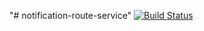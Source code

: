 "# notification-route-service" [![Build Status](https://travis-ci.com/WebMonere/notification-route-service.svg?branch=master)](https://travis-ci.com/WebMonere/notification-route-service)
